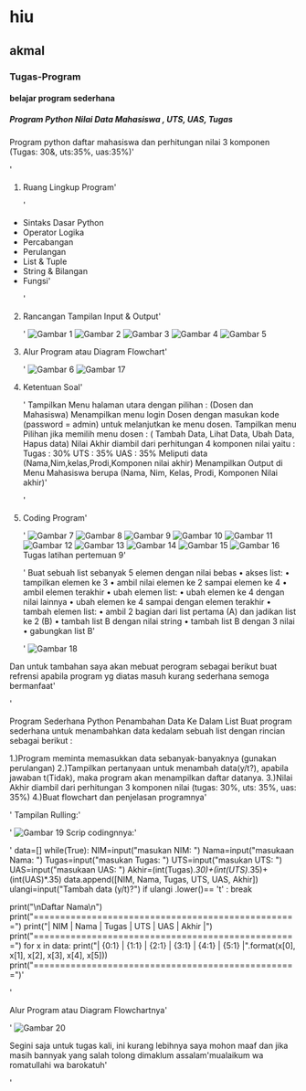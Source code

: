 # hiu
## akmal
### Tugas-Program
#### belajar program sederhana
##### Program Python Nilai Data Mahasiswa , UTS, UAS, Tugas

Program python daftar mahasiswa dan perhitungan nilai 3 komponen (Tugas: 30&, uts:35%, uas:35%)'<p>'

1. Ruang Lingkup Program'<p>'
- Sintaks Dasar Python
- Operator Logika
- Percabangan
- Perulangan
- List & Tuple
- String & Bilangan
- Fungsi'<p>'
2. Rancangan Tampilan Input & Output'<p>'
![Gambar 1](screenshoot/s1.JPG)
![Gambar 2](screenshoot/s2.JPG)
![Gambar 3](screenshoot/s3.JPG)
![Gambar 4](screenshoot/s4.JPG)
![Gambar 5](screenshoot/s5.JPG)
3. Alur Program atau Diagram Flowchart'<p>'
![Gambar 6](screenshoot/s6.JPG)
![Gambar 17](screenshoot/s17.JPG)
4. Ketentuan Soal'<p>'
Tampilkan Menu halaman utara dengan pilihan : (Dosen dan Mahasiswa)
Menampilkan menu login Dosen dengan masukan kode (password = admin) untuk melanjutkan ke menu dosen.
Tampilkan menu Pilihan jika memilih menu dosen : ( Tambah Data, Lihat Data, Ubah Data, Hapus data)
Nilai Akhir diambil dari perhitungan 4 komponen nilai yaitu :         
Tugas          : 30%
UTS            : 35%
UAS            : 35%
Meliputi data (Nama,Nim,kelas,Prodi,Komponen nilai akhir)
Menampilkan Output di Menu Mahasiswa berupa (Nama, Nim, Kelas, Prodi, Komponen Nilai akhir)'<p>'
5. Coding Program'<p>'
![Gambar 7](screenshoot/s7.JPG)
![Gambar 8](screenshoot/s8.JPG)
![Gambar 9](screenshoot/s9.JPG)
![Gambar 10](screenshoot/s10.JPG)
![Gambar 11](screenshoot/s11.JPG)
![Gambar 12](screenshoot/s12.JPG)
![Gambar 13](screenshoot/s13.JPG)
![Gambar 14](screenshoot/s14.JPG)
![Gambar 15](screenshoot/s15.JPG)
![Gambar 16](screenshoot/s16.JPG)
Tugas latihan pertemuan 9'<p>'
Buat sebuah list sebanyak 5 elemen dengan nilai bebas
• akses list:
• tampilkan elemen ke 3
• ambil nilai elemen ke 2 sampai elemen ke 4
• ambil elemen terakhir
• ubah elemen list:
• ubah elemen ke 4 dengan nilai lainnya
• ubah elemen ke 4 sampai dengan elemen terakhir
• tambah elemen list:
• ambil 2 bagian dari list pertama (A) dan jadikan list ke 2 (B)
• tambah list B dengan nilai string
• tambah list B dengan 3 nilai
• gabungkan list B'<p>'
![Gambar 18](screenshoot/s18.JPG)
 
Dan untuk tambahan saya akan mebuat perogram sebagai berikut buat refrensi apabila program yg diatas masuh kurang sederhana semoga bermanfaat'<p>'

Program Sederhana Python Penambahan Data Ke Dalam List Buat program sederhana untuk menambahkan data kedalam sebuah list dengan rincian sebagai berikut :

1.)Program meminta memasukkan data sebanyak-banyaknya (gunakan perulangan) 2.)Tampilkan pertanyaan untuk menambah data(y/t?), apabila jawaban t(Tidak), maka program akan menampilkan daftar datanya. 3.)Nilai Akhir diambil dari perhitungan 3 komponen nilai (tugas: 30%, uts: 35%, uas: 35%) 4.)Buat flowchart dan penjelasan programnya'<p>'
Tampilan Rulling:'<p>'
![Gambar 19](screenshoot/s19.JPG)
Scrip codingnnya:'<p>'
data=[]
while(True):
    NIM=input("masukan NIM: ")
    Nama=input("masukaan Nama: ")
    Tugas=input("masukan Tugas: ")
    UTS=input("masukan UTS: ")
    UAS=input("masukaan UAS: ")
    Akhir=(int(Tugas)*.30)+(int(UTS)*.35)+(int(UAS)*.35)
    data.append([NIM, Nama, Tugas, UTS, UAS, Akhir])
    ulangi=input("Tambah data (y/t)?")
    if ulangi .lower()== 't' :
        break

print("\nDaftar Nama\n")
print("==================================================")
print("|  NIM  |  Nama  | Tugas | UTS |  UAS  |  Akhir  |")
print("==================================================")
for x in data:
    print("|  {0:1}  |  {1:1}  |  {2:1}  |  {3:1}  |  {4:1}  |  {5:1}  |".format(x[0], x[1], x[2], x[3], x[4], x[5]))
print("==================================================")'<p>'

Alur Program atau Diagram Flowchartnya'<p>'
![Gambar 20](screenshoot/s20.JPG)




Segini saja untuk tugas kali, ini kurang lebihnya saya mohon maaf dan jika masih bannyak yang salah tolong dimaklum assalam'mualaikum wa romatullahi wa barokatuh'<p>'